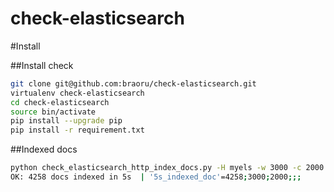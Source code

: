 # check-elasticsearch

#Install

##Install check

```Bash
git clone git@github.com:braoru/check-elasticsearch.git
virtualenv check-elasticsearch
cd check-elasticsearch
source bin/activate
pip install --upgrade pip
pip install -r requirement.txt

```

##Indexed docs
```Bash
python check_elasticsearch_http_index_docs.py -H myels -w 3000 -c 2000 -p 9200 -s http
OK: 4258 docs indexed in 5s  | '5s_indexed_doc'=4258;3000;2000;;;

```
